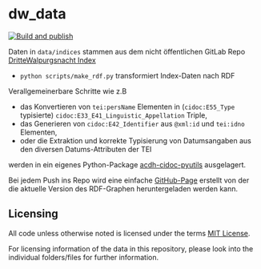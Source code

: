 # dw_data

[![Build and publish](https://github.com/semantic-kraus/dw_data/actions/workflows/build.yml/badge.svg)](https://github.com/semantic-kraus/dw_data/actions/workflows/build.yml)

Daten in `data/indices` stammen aus dem nicht öffentlichen GitLab Repo [DritteWalpurgsnacht Index](https://gitlab.oeaw.ac.at/acdh-ch/ace/semanticKraus/DritteWalpurgisnacht_Index)

* `python scripts/make_rdf.py` transformiert Index-Daten nach RDF

Verallgemeinerbare Schritte wie z.B
* das Konvertieren von `tei:persName` Elementen in (`cidoc:E55_Type` typisierte) `cidoc:E33_E41_Linguistic_Appellation` Triple,
* das Generieren von `cidoc:E42_Identifier` aus `@xml:id` und `tei:idno` Elementen,
* oder die Extraktion und korrekte Typisierung von Datumsangaben aus den diversen Datums-Attributen der TEI

werden in ein eigenes Python-Package [acdh-cidoc-pyutils](https://github.com/acdh-oeaw/acdh-cidoc-pyutils) ausgelagert.

Bei jedem Push ins Repo wird eine einfache [GitHub-Page](https://semantic-kraus.github.io/dw_data/) erstellt von der die aktuelle Version des RDF-Graphen heruntergeladen werden kann.

## Licensing

All code unless otherwise noted is licensed under the terms [MIT License](https://opensource.org/licenses/MIT).

For licensing information of the data in this repository, please look into the individual folders/files for further information.
